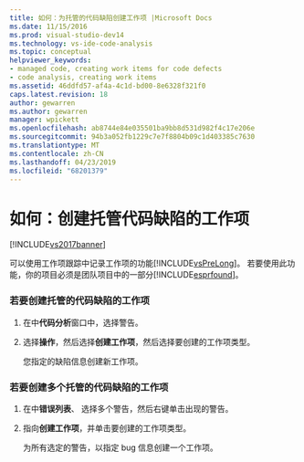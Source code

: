 ```yaml
---
title: 如何：为托管的代码缺陷创建工作项 |Microsoft Docs
ms.date: 11/15/2016
ms.prod: visual-studio-dev14
ms.technology: vs-ide-code-analysis
ms.topic: conceptual
helpviewer_keywords:
- managed code, creating work items for code defects
- code analysis, creating work items
ms.assetid: 46ddfd57-af4a-4c1d-bd00-8e6328f321f0
caps.latest.revision: 18
author: gewarren
ms.author: gewarren
manager: wpickett
ms.openlocfilehash: ab8744e84e035501ba9bb8d531d982f4c17e206e
ms.sourcegitcommit: 94b3a052fb1229c7e7f8804b09c1d403385c7630
ms.translationtype: MT
ms.contentlocale: zh-CN
ms.lasthandoff: 04/23/2019
ms.locfileid: "68201379"
---
```

# <a name="how-to-create-a-work-item-for-a-managed-code-defect"></a>如何：创建托管代码缺陷的工作项
[!INCLUDE[vs2017banner](../includes/vs2017banner.md)]

可以使用工作项跟踪中记录工作项的功能[!INCLUDE[vsPreLong](../includes/vsprelong-md.md)]。 若要使用此功能，你的项目必须是团队项目中的一部分[!INCLUDE[esprfound](../includes/esprfound-md.md)]。  
  
### <a name="to-create-a-work-item-for-managed-code-defect"></a>若要创建托管的代码缺陷的工作项  
  
1. 在中**代码分析**窗口中，选择警告。  
  
2. 选择**操作**，然后选择**创建工作项**，然后选择要创建的工作项类型。  
  
     您指定的缺陷信息创建新工作项。  
  
### <a name="to-create-a-work-item-for-multiple-managed-code-defects"></a>若要创建多个托管的代码缺陷的工作项  
  
1. 在中**错误列表**、 选择多个警告，然后右键单击出现的警告。  
  
2. 指向**创建工作项**，并单击要创建的工作项类型。  
  
     为所有选定的警告，以指定 bug 信息创建一个工作项。
